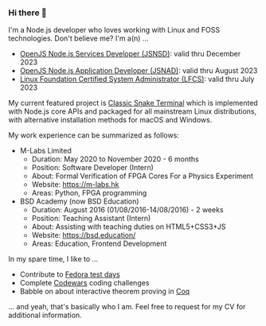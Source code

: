 ### Hi there 👋

I'm a Node.js developer who loves working with Linux and FOSS technologies. Don't believe me? I'm a(n) ...

- [OpenJS Node.js Services Developer (JSNSD)](https://www.youracclaim.com/badges/8cb25f58-4d9b-4511-a535-4021ce7c9c2c): valid thru December 2023
- [OpenJS Node.js Application Developer (JSNAD)](https://www.youracclaim.com/badges/ae2d70bc-0d1f-43e4-b630-943548a3b5ac): valid thru August 2023
- [Linux Foundation Certified System Administrator (LFCS)](https://www.youracclaim.com/badges/c4937ae9-2fe5-41cf-a054-ad052f78361e): valid thru July 2023

My current featured project is [Classic Snake Terminal](https://donaldkellett.github.io/csnaketerm) which is implemented with Node.js core APIs and packaged for all mainstream Linux distributions, with alternative installation methods for macOS and Windows.

My work experience can be summarized as follows:

- M-Labs Limited
  - Duration: May 2020 to November 2020 - 6 months
  - Position: Software Developer (Intern)
  - About: Formal Verification of FPGA Cores For a Physics Experiment
  - Website: https://m-labs.hk
  - Areas: Python, FPGA programming
- BSD Academy (now BSD Education)
  - Duration: August 2016 (01/08/2016-14/08/2016) - 2 weeks
  - Position: Teaching Assistant (Intern)
  - About: Assisting with teaching duties on HTML5+CSS3+JS
  - Website: https://bsd.education/
  - Areas: Education, Frontend Development

In my spare time, I like to ...

- Contribute to [Fedora test days](https://fedoraproject.org/wiki/QA/Test_Days)
- Complete [Codewars](https://www.codewars.com) coding challenges
- Babble on about interactive theorem proving in [Coq](https://coq.inria.fr)

... and yeah, that's basically who I am. Feel free to request for my CV for additional information.

<!--
**DonaldKellett/DonaldKellett** is a ✨ _special_ ✨ repository because its `README.md` (this file) appears on your GitHub profile.

Here are some ideas to get you started:

- 🔭 I’m currently working on ...
- 🌱 I’m currently learning ...
- 👯 I’m looking to collaborate on ...
- 🤔 I’m looking for help with ...
- 💬 Ask me about ...
- 📫 How to reach me: ...
- 😄 Pronouns: ...
- ⚡ Fun fact: ...
-->
